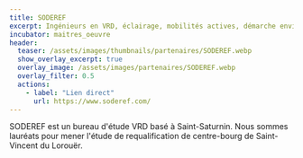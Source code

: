 ```yaml
---
title: SODEREF
excerpt: Ingénieurs en VRD, éclairage, mobilités actives, démarche environnementale
incubator: maitres_oeuvre
header:
  teaser: /assets/images/thumbnails/partenaires/SODEREF.webp
  show_overlay_excerpt: true
  overlay_image: /assets/images/partenaires/SODEREF.webp
  overlay_filter: 0.5
  actions:
    - label: "Lien direct"
      url: https://www.soderef.com/
---
```


SODEREF est un bureau d'étude VRD basé à Saint-Saturnin. Nous sommes lauréats pour mener l'étude de requalification de centre-bourg de Saint-Vincent du Lorouër.
